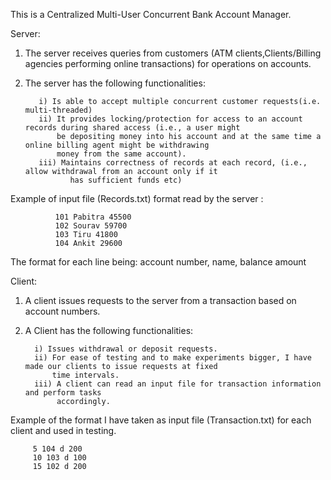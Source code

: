 This is a Centralized Multi-User Concurrent Bank Account Manager.

Server:
1. The server receives queries from customers (ATM clients,Clients/Billing agencies performing online transactions) 
   for operations on accounts.
2. The server has the following functionalities:

          i) Is able to accept multiple concurrent customer requests(i.e. multi-threaded)
          ii) It provides locking/protection for access to an account records during shared access (i.e., a user might 
              be depositing money into his account and at the same time a online billing agent might be withdrawing 
              money from the same account).
          iii) Maintains correctness of records at each record, (i.e., allow withdrawal from an account only if it 
                 has sufficient funds etc)

 Example of input file (Records.txt) format read by the server : 

              101 Pabitra 45500
              102 Sourav 59700
              103 Tiru 41800
              104 Ankit 29600
  The format for each line being: account number, name, balance amount
  
Client:
1. A client issues requests to the server from a transaction based on account numbers.
2. A Client has the following functionalities:

         i) Issues withdrawal or deposit requests.
         ii) For ease of testing and to make experiments bigger, I have made our clients to issue requests at fixed 
             time intervals. 
         iii) A client can read an input file for transaction information and perform tasks 
              accordingly.

Example of the format I have taken as input file (Transaction.txt) for each client and used in testing.

         5 104 d 200
         10 103 d 100
         15 102 d 200
